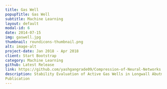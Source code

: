```yaml
---
title: Gas Well
popupTitle: Gas Well  
subtitle: Machine Learning
layout: default
modal-id: 6
date: 2014-07-15
img: gaswell.jpg
thumbnail: roundicons-thumbnail.png
alt: image-alt
project-date: Jan 2018 - Apr 2018
client: Start Bootstrap
category: Machine Learning
github: Latest Release
link: https://github.com/yashgangrade09/Compression-of-Neural-Networks.git
description: Stability Evaluation of Active Gas Wells in Longwall Abutment Pillars. Please find the project links <a href="https://www.cdc.gov/niosh/mining/researchprogram/projects/project_StabilityEvaluationofActiveGasWellsinLongwallAbutmentPillars.html" target="_blank">here</a>
Publication
---
```

